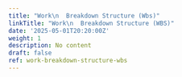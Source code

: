 ```yaml
---
title: "Work\n  Breakdown Structure (Wbs)"
linkTitle: "Work\n  Breakdown Structure (WBS)"
date: '2025-05-01T20:20:00Z'
weight: 1
description: No content
draft: false
ref: work-breakdown-structure-wbs
---
```


